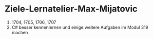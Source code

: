 # Ziele-Lernatelier-Max-Mijatovic
1. 1704, 1705, 1706, 1707
2. C# besser kennenlernen und einige weitere Aufgaben im Modul 319 machen
